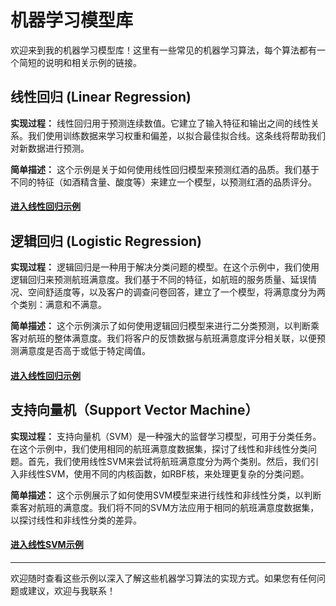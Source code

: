 # 机器学习模型库

欢迎来到我的机器学习模型库！这里有一些常见的机器学习算法，每个算法都有一个简短的说明和相关示例的链接。

## 线性回归 (Linear Regression)

**实现过程：** 线性回归用于预测连续数值。它建立了输入特征和输出之间的线性关系。我们使用训练数据来学习权重和偏差，以拟合最佳拟合线。这条线将帮助我们对新数据进行预测。

**简单描述：** 这个示例是关于如何使用线性回归模型来预测红酒的品质。我们基于不同的特征（如酒精含量、酸度等）来建立一个模型，以预测红酒的品质评分。

#### [进入线性回归示例](https://github.com/frenkiefang/machine_learning/blob/main/linear_regression.ipynb)

## 逻辑回归 (Logistic Regression)

**实现过程：** 逻辑回归是一种用于解决分类问题的模型。在这个示例中，我们使用逻辑回归来预测航班满意度。我们基于不同的特征，如航班的服务质量、延误情况、空间舒适度等，以及客户的调查问卷回答，建立了一个模型，将满意度分为两个类别：满意和不满意。

**简单描述：** 这个示例演示了如何使用逻辑回归模型来进行二分类预测，以判断乘客对航班的整体满意度。我们将客户的反馈数据与航班满意度评分相关联，以便预测满意度是否高于或低于特定阈值。

#### [进入线性回归示例](https://github.com/frenkiefang/machine_learning/blob/main/logistic_regression.ipynb)

## 支持向量机（Support Vector Machine）

**实现过程：** 支持向量机（SVM）是一种强大的监督学习模型，可用于分类任务。在这个示例中，我们使用相同的航班满意度数据集，探讨了线性和非线性分类问题。首先，我们使用线性SVM来尝试将航班满意度分为两个类别。然后，我们引入非线性SVM，使用不同的内核函数，如RBF核，来处理更复杂的分类问题。

**简单描述：** 这个示例展示了如何使用SVM模型来进行线性和非线性分类，以判断乘客对航班的满意度。我们将不同的SVM方法应用于相同的航班满意度数据集，以探讨线性和非线性分类的差异。

#### [进入线性SVM示例](https://github.com/frenkiefang/machine_learning/blob/main/svm.ipynb)

***

欢迎随时查看这些示例以深入了解这些机器学习算法的实现方式。如果您有任何问题或建议，欢迎与我联系！

